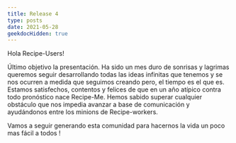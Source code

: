 ```yaml
---
title: Release 4
type: posts
date: 2021-05-28
geekdocHidden: true
---
```


Hola Recipe-Users!

Último objetivo la presentación. Ha sido un mes duro de sonrisas y lagrimas queremos seguir desarrollando todas las ideas infinitas que tenemos y se nos ocurren a medida que seguimos creando pero, el tiempo es el que es. Estamos satisfechos, contentos y felices de que en un año atípico contra todo pronóstico nace Recipe-Me. Hemos sabido superar cualquier obstáculo que nos impedia avanzar a base de comunicación y ayudándonos entre los minions de Recipe-workers.

Vamos a seguir generando esta comunidad para hacernos la vida un poco mas fácil a todos !
